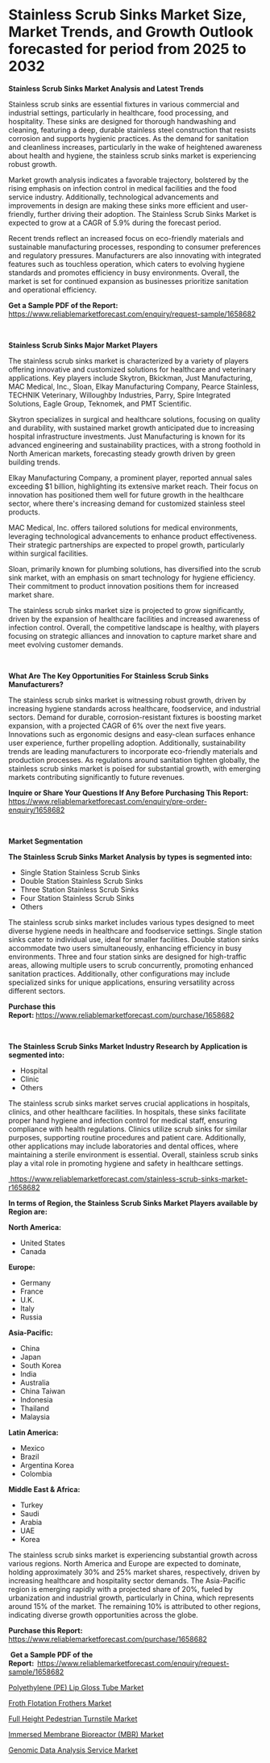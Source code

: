 <p><h1>Stainless Scrub Sinks Market Size, Market Trends, and Growth Outlook forecasted for period from 2025 to 2032</h1></p><p><strong>Stainless Scrub Sinks Market Analysis and Latest Trends</strong></p>
<p><p>Stainless scrub sinks are essential fixtures in various commercial and industrial settings, particularly in healthcare, food processing, and hospitality. These sinks are designed for thorough handwashing and cleaning, featuring a deep, durable stainless steel construction that resists corrosion and supports hygienic practices. As the demand for sanitation and cleanliness increases, particularly in the wake of heightened awareness about health and hygiene, the stainless scrub sinks market is experiencing robust growth.</p><p>Market growth analysis indicates a favorable trajectory, bolstered by the rising emphasis on infection control in medical facilities and the food service industry. Additionally, technological advancements and improvements in design are making these sinks more efficient and user-friendly, further driving their adoption. The Stainless Scrub Sinks Market is expected to grow at a CAGR of 5.9% during the forecast period. </p><p>Recent trends reflect an increased focus on eco-friendly materials and sustainable manufacturing processes, responding to consumer preferences and regulatory pressures. Manufacturers are also innovating with integrated features such as touchless operation, which caters to evolving hygiene standards and promotes efficiency in busy environments. Overall, the market is set for continued expansion as businesses prioritize sanitation and operational efficiency.</p></p>
<p><strong>Get a Sample PDF of the Report:&nbsp;</strong> <a href="https://www.reliablemarketforecast.com/enquiry/request-sample/1658682?utm_campaign=1903&utm_medium=2&utm_source=Github&utm_content=ia&utm_term=23032025&utm_id=stainless-scrub-sinks">https://www.reliablemarketforecast.com/enquiry/request-sample/1658682</a></p>
<p>&nbsp;</p>
<p><strong>Stainless Scrub Sinks Major Market Players</strong></p>
<p><p>The stainless scrub sinks market is characterized by a variety of players offering innovative and customized solutions for healthcare and veterinary applications. Key players include Skytron, Bkickman, Just Manufacturing, MAC Medical, Inc., Sloan, Elkay Manufacturing Company, Pearce Stainless, TECHNIK Veterinary, Willoughby Industries, Parry, Spire Integrated Solutions, Eagle Group, Teknomek, and PMT Scientific.</p><p>Skytron specializes in surgical and healthcare solutions, focusing on quality and durability, with sustained market growth anticipated due to increasing hospital infrastructure investments. Just Manufacturing is known for its advanced engineering and sustainability practices, with a strong foothold in North American markets, forecasting steady growth driven by green building trends.</p><p>Elkay Manufacturing Company, a prominent player, reported annual sales exceeding $1 billion, highlighting its extensive market reach. Their focus on innovation has positioned them well for future growth in the healthcare sector, where there's increasing demand for customized stainless steel products.</p><p>MAC Medical, Inc. offers tailored solutions for medical environments, leveraging technological advancements to enhance product effectiveness. Their strategic partnerships are expected to propel growth, particularly within surgical facilities.</p><p>Sloan, primarily known for plumbing solutions, has diversified into the scrub sink market, with an emphasis on smart technology for hygiene efficiency. Their commitment to product innovation positions them for increased market share.</p><p>The stainless scrub sinks market size is projected to grow significantly, driven by the expansion of healthcare facilities and increased awareness of infection control. Overall, the competitive landscape is healthy, with players focusing on strategic alliances and innovation to capture market share and meet evolving customer demands.</p></p>
<p>&nbsp;</p>
<p><strong>What Are The Key Opportunities For Stainless Scrub Sinks Manufacturers?</strong></p>
<p><p>The stainless scrub sinks market is witnessing robust growth, driven by increasing hygiene standards across healthcare, foodservice, and industrial sectors. Demand for durable, corrosion-resistant fixtures is boosting market expansion, with a projected CAGR of 6% over the next five years. Innovations such as ergonomic designs and easy-clean surfaces enhance user experience, further propelling adoption. Additionally, sustainability trends are leading manufacturers to incorporate eco-friendly materials and production processes. As regulations around sanitation tighten globally, the stainless scrub sinks market is poised for substantial growth, with emerging markets contributing significantly to future revenues.</p></p>
<p><strong>Inquire or Share Your Questions If Any Before Purchasing This Report:</strong> <a href="https://www.reliablemarketforecast.com/enquiry/pre-order-enquiry/1658682?utm_campaign=1903&utm_medium=2&utm_source=Github&utm_content=ia&utm_term=23032025&utm_id=stainless-scrub-sinks">https://www.reliablemarketforecast.com/enquiry/pre-order-enquiry/1658682</a></p>
<p>&nbsp;</p>
<p><strong>Market Segmentation</strong></p>
<p><strong>The Stainless Scrub Sinks Market Analysis by types is segmented into:</strong></p>
<p><ul><li>Single Station Stainless Scrub Sinks</li><li>Double Station Stainless Scrub Sinks</li><li>Three Station Stainless Scrub Sinks</li><li>Four Station Stainless Scrub Sinks</li><li>Others</li></ul></p>
<p><p>The stainless scrub sinks market includes various types designed to meet diverse hygiene needs in healthcare and foodservice settings. Single station sinks cater to individual use, ideal for smaller facilities. Double station sinks accommodate two users simultaneously, enhancing efficiency in busy environments. Three and four station sinks are designed for high-traffic areas, allowing multiple users to scrub concurrently, promoting enhanced sanitation practices. Additionally, other configurations may include specialized sinks for unique applications, ensuring versatility across different sectors.</p></p>
<p><strong>Purchase this Report:&nbsp;</strong><a href="https://www.reliablemarketforecast.com/purchase/1658682?utm_campaign=1903&utm_medium=2&utm_source=Github&utm_content=ia&utm_term=23032025&utm_id=stainless-scrub-sinks">https://www.reliablemarketforecast.com/purchase/1658682</a></p>
<p>&nbsp;</p>
<p><strong>The Stainless Scrub Sinks Market Industry Research by Application is segmented into:</strong></p>
<p><ul><li>Hospital</li><li>Clinic</li><li>Others</li></ul></p>
<p><p>The stainless scrub sinks market serves crucial applications in hospitals, clinics, and other healthcare facilities. In hospitals, these sinks facilitate proper hand hygiene and infection control for medical staff, ensuring compliance with health regulations. Clinics utilize scrub sinks for similar purposes, supporting routine procedures and patient care. Additionally, other applications may include laboratories and dental offices, where maintaining a sterile environment is essential. Overall, stainless scrub sinks play a vital role in promoting hygiene and safety in healthcare settings.</p></p>
<p><a href="https://www.reliablemarketforecast.com/stainless-scrub-sinks-market-r1658682?utm_campaign=1903&utm_medium=2&utm_source=Github&utm_content=ia&utm_term=23032025&utm_id=stainless-scrub-sinks">&nbsp;https://www.reliablemarketforecast.com/stainless-scrub-sinks-market-r1658682</a></p>
<p><strong>In terms of Region, the Stainless Scrub Sinks Market Players available by Region are:</strong></p>
<p>
    <p> <strong> North America: </strong>
        <ul>
            <li>United States</li>
            <li>Canada</li>
        </ul>
        </p> 
    <p> <strong> Europe: </strong>
        <ul>
            <li>Germany</li>
            <li>France</li>
            <li>U.K.</li>
            <li>Italy</li>
            <li>Russia</li>
        </ul>
        </p> 
    <p> <strong> Asia-Pacific: </strong>
        <ul>
            <li>China</li>
            <li>Japan</li>
            <li>South Korea</li>
            <li>India</li>
            <li>Australia</li>
            <li>China Taiwan</li>
            <li>Indonesia</li>
            <li>Thailand</li>
            <li>Malaysia</li>
        </ul>
        </p> 
    <p> <strong> Latin America: </strong>
        <ul>
            <li>Mexico</li>
            <li>Brazil</li>
            <li>Argentina Korea</li>
            <li>Colombia</li>
        </ul>
        </p> 
    <p> <strong> Middle East & Africa: </strong>
        <ul>
            <li>Turkey</li>
            <li>Saudi</li>
            <li>Arabia</li>
            <li>UAE</li>
            <li>Korea</li>
        </ul>
    </p>
    </p>
<p><p>The stainless scrub sinks market is experiencing substantial growth across various regions. North America and Europe are expected to dominate, holding approximately 30% and 25% market shares, respectively, driven by increasing healthcare and hospitality sector demands. The Asia-Pacific region is emerging rapidly with a projected share of 20%, fueled by urbanization and industrial growth, particularly in China, which represents around 15% of the market. The remaining 10% is attributed to other regions, indicating diverse growth opportunities across the globe.</p></p>
<p><strong>Purchase this Report: </strong><a href="https://www.reliablemarketforecast.com/purchase/1658682?utm_campaign=1903&utm_medium=2&utm_source=Github&utm_content=ia&utm_term=23032025&utm_id=stainless-scrub-sinks">https://www.reliablemarketforecast.com/purchase/1658682</a></p>
<p>&nbsp;<strong>Get a Sample PDF of the Report:&nbsp;&nbsp;</strong><a href="https://www.reliablemarketforecast.com/enquiry/request-sample/1658682?utm_campaign=1903&utm_medium=2&utm_source=Github&utm_content=ia&utm_term=23032025&utm_id=stainless-scrub-sinks">https://www.reliablemarketforecast.com/enquiry/request-sample/1658682</a></p>
<p><strong></strong></p>
<p><p><a href="https://github.com/viohlbrenksf/Market-Research-Report-List-1/blob/main/polyethylene-pe-lip-gloss-tube-market.md?utm_campaign=1903&utm_medium=2&utm_source=Github&utm_content=ia&utm_term=23032025&utm_id=stainless-scrub-sinks">Polyethylene (PE) Lip Gloss Tube Market</a></p><p><a href="https://github.com/ifsahvadenah/Market-Research-Report-List-1/blob/main/froth-flotation-frothers-market.md?utm_campaign=1903&utm_medium=2&utm_source=Github&utm_content=ia&utm_term=23032025&utm_id=stainless-scrub-sinks">Froth Flotation Frothers Market</a></p><p><a href="https://github.com/irfadac/Market-Research-Report-List-5/blob/main/full-height-pedestrian-turnstile-market.md?utm_campaign=1903&utm_medium=2&utm_source=Github&utm_content=ia&utm_term=23032025&utm_id=stainless-scrub-sinks">Full Height Pedestrian Turnstile Market</a></p><p><a href="https://github.com/vasosblenksk/Market-Research-Report-List-1/blob/main/immersed-membrane-bioreactor-mbr-market.md?utm_campaign=1903&utm_medium=2&utm_source=Github&utm_content=ia&utm_term=23032025&utm_id=stainless-scrub-sinks">Immersed Membrane Bioreactor (MBR) Market</a></p><p><a href="https://github.com/merzafairy04/Market-Research-Report-List-1/blob/main/genomic-data-analysis-service-market.md?utm_campaign=1903&utm_medium=2&utm_source=Github&utm_content=ia&utm_term=23032025&utm_id=stainless-scrub-sinks">Genomic Data Analysis Service Market</a></p></p>